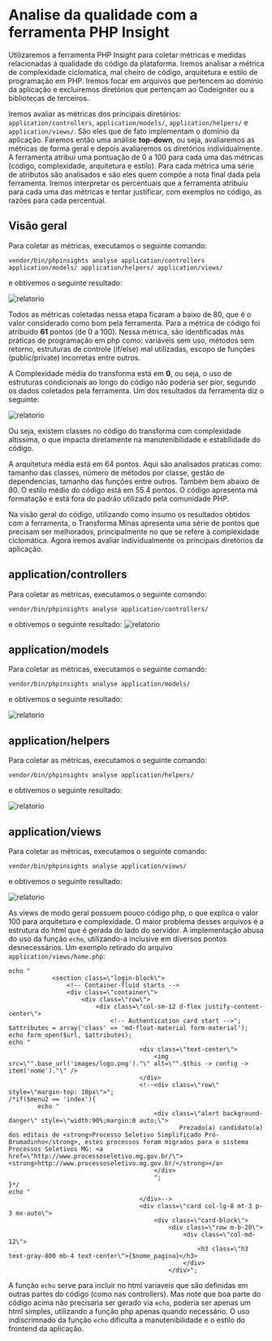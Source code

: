 # Analise da qualidade com a ferramenta PHP Insight

Utilizaremos a ferramenta PHP Insight para coletar métricas e medidas relacionadas á qualidade do
código da plataforma. Iremos analisar a métrica de complexidade ciclomatica, mal cheiro de código, arquitetura e estilo de programação em PHP. Iremos focar em arquivos que pertencem ao
domínio da aplicação e excluiremos diretórios que pertençam ao Codeigniter ou a bibliotecas de
terceiros.

Iremos avaliar as métricas dos principais diretórios: `application/controllers`, `application/models/`,
`application/helpers/` e `application/views/`. São eles que de fato implementam o domínio da aplicação.
Faremos então uma análise __top-down__, ou seja, avaliaremos as métricas
de forma geral e depois avaliaremos os diretórios individualmente.  A ferramenta atribui uma 
pontuação de 0 a 100 para cada uma das métricas
(código, complexidade, arquitetura e estilo). Para cada métrica uma série de atributos são
analisados e são eles quem compõe a nota final dada pela ferramenta. Iremos interpretar os
percentuais que a ferramenta atribuiu para cada uma das métricas e tentar justificar, com exemplos
no código, as razões para cada percentual.

## Visão geral

Para coletar as métricas, executamos o seguinte comando:

    vendor/bin/phpinsights analyse application/controllers application/models/ application/helpers/ application/views/

e obtivemos o seguinte resultado:

![relatorio](../_static/images/phpinsight.png)

Todos as métricas coletadas nessa etapa ficaram a baixo de 80, que é o valor considerado como bom
pela ferramenta.
Para a métrica de código foi atribuido **61** pontos (de 0 a 100). Nessa métrica, são
identificadas más práticas de programação em php como: 
variáveis sem uso, métodos sem retorno, estruturas de controle (if/else) mal utilizadas,
escopo de funções (public/private) incorretas entre outros.

A Complexidade média do transforma está em **0**, ou seja, o uso de estruturas condicionais ao longo
do código não poderia ser pior, segundo os dados coletados pela ferramenta. Um dos resultados
da ferramenta diz o seguinte:

![relatorio](../_static/images/phpinsight-complexity.png)

Ou seja, existem classes no código do transforma com complexidade altissima, o que impacta
diretamente na manutenibilidade e estabilidade do código.

A arquitetura média está em 64 pontos. Aqui são analisados praticas como: tamanho das classes, número de
métodos por classe, gestão de dependencias, tamanho das funções entre outros. Também bem abaixo de
80. O estilo médio do código está em 55.4 pontos. O código apresenta má formatação e está fora do padrão
utilizado pela comunidade PHP.

Na visão geral do código, utilizando como insumo os resultados obtidos com a ferramenta, o
Transforma Minas apresenta uma série de pontos que precisam ser melhorados, principalmente no que
se refere à complexidade ciclomática. Agora iremos avaliar individualmente os principais diretórios
da aplicação.

## application/controllers

Para coletar as métricas, executamos o seguinte comando:

    vendor/bin/phpinsights analyse application/controllers/

e obtivemos o seguinte resultado:
![relatorio](../_static/images/phpinsight-controllers.png)

## application/models

Para coletar as métricas, executamos o seguinte comando:

    vendor/bin/phpinsights analyse application/models/

e obtivemos o seguinte resultado:

![relatorio](../_static/images/phpinsight-models.png)


## application/helpers

Para coletar as métricas, executamos o seguinte comando:

    vendor/bin/phpinsights analyse application/helpers/

e obtivemos o seguinte resultado:

![relatorio](../_static/images/phpinsight-helpers.png)

## application/views

Para coletar as métricas, executamos o seguinte comando:

    vendor/bin/phpinsights analyse application/views/

e obtivemos o seguinte resultado:

![relatorio](../_static/images/phpinsight-views.png)

As views de modo geral possuem pouco código php, o que explica o valor 100 para arquitetura e
complexidade. O maior problema desses arquivos é a estrutura do html que é gerada do lado do
servidor. A implementação abusa do uso da função `echo`, utilizando-a inclusive em diversos pontos
desnecessários. Um exemplo retirado do arquivo `application/views/home.php`:


```
echo "
            <section class=\"login-block\">
                <!-- Container-fluid starts -->
                <div class=\"container\">
                    <div class=\"row\">
                        <div class=\"col-sm-12 d-flex justify-content-center\">
                            <!-- Authentication card start -->";
$attributes = array('class' => 'md-float-material form-material');
echo form_open($url, $attributes);
echo "
                                    <div class=\"text-center\">
                                        <img src=\"".base_url('images/logo.png')."\" alt=\"".$this -> config -> item('nome')."\" />
                                    </div>
                                    <!--<div class=\"row\" style=\"margin-top: 10px\">";
/*if($menu2 == 'index'){
        echo "
                                        <div class=\"alert background-danger\" style=\"width:90%;margin:0 auto;\">
                                               Prezado(a) candidato(a) dos editais de <strong>Processo Seletivo Simplificado Pró-Brumadinho</strong>, estes processos foram migrados para o sistema Processos Seletivos MG: <a href=\"http://www.processoseletivo.mg.gov.br/\"><strong>http://www.processoseletivo.mg.gov.br/</strong></a>
                                        </div>
                                        ";
}*/
echo "
                                    </div>-->
                                    <div class=\"card col-lg-8 mt-3 p-3 mx-auto\">
                                        <div class=\"card-block\">
                                            <div class=\"row m-b-20\">
                                                <div class=\"col-md-12\">
                                                    <h3 class=\"h3 text-gray-800 mb-4 text-center\">{$nome_pagina}</h3>
                                                </div>
                                            </div>";
```

A função `echo` serve para incluir no html variaveis que são definidas em outras partes do código
(como nas controllers). Mas note que boa parte do código acima não precisaria ser gerado via `echo`,
poderia ser apenas um html simples, utilizando a função php apenas quando necessário. O uso
indiscrimnado da função `echo` dificulta a manutenibilidade e o estilo do frontend da aplicação.
